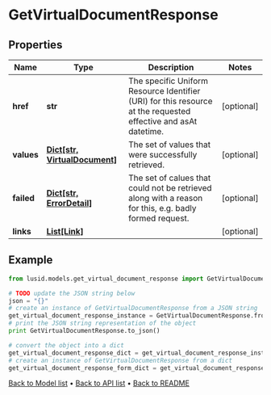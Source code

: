 # GetVirtualDocumentResponse


## Properties
Name | Type | Description | Notes
------------ | ------------- | ------------- | -------------
**href** | **str** | The specific Uniform Resource Identifier (URI) for this resource at the requested effective and asAt datetime. | [optional] 
**values** | [**Dict[str, VirtualDocument]**](VirtualDocument.md) | The set of values that were successfully retrieved. | [optional] 
**failed** | [**Dict[str, ErrorDetail]**](ErrorDetail.md) | The set of calues that could not be retrieved along with a reason for this, e.g. badly formed request. | [optional] 
**links** | [**List[Link]**](Link.md) |  | [optional] 

## Example

```python
from lusid.models.get_virtual_document_response import GetVirtualDocumentResponse

# TODO update the JSON string below
json = "{}"
# create an instance of GetVirtualDocumentResponse from a JSON string
get_virtual_document_response_instance = GetVirtualDocumentResponse.from_json(json)
# print the JSON string representation of the object
print GetVirtualDocumentResponse.to_json()

# convert the object into a dict
get_virtual_document_response_dict = get_virtual_document_response_instance.to_dict()
# create an instance of GetVirtualDocumentResponse from a dict
get_virtual_document_response_form_dict = get_virtual_document_response.from_dict(get_virtual_document_response_dict)
```
[Back to Model list](../README.md#documentation-for-models) &#8226; [Back to API list](../README.md#documentation-for-api-endpoints) &#8226; [Back to README](../README.md)


